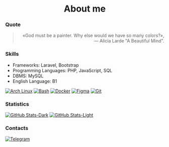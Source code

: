 # <div align="center">About me</div>

### Quote
> <div align="right">«God must be a painter. Why else would we have so many colors?», — Alicia Larde "A Beautiful Mind".</div>

### Skills
- Frameworks: Laravel, Bootstrap
- Programming Languages: PHP, JavaScript, SQL
- DBMS: MySQL
- English Language: B1

[![Arch Linux](https://img.shields.io/badge/-Linux-2b2b2b?style=for-the-badge&logo=archlinux "Arch Linux")](https://archlinux.org/)
[![Bash](https://img.shields.io/badge/-Bash-2b2b2b?style=for-the-badge&logo=gnubash "Bash")](https://www.gnu.org/software/bash/)
[![Docker](https://img.shields.io/badge/-Docker-2b2b2b?style=for-the-badge&logo=docker "Docker")](https://www.docker.com/)
[![Figma](https://img.shields.io/badge/-Figma-2b2b2b?style=for-the-badge&logo=figma "Figma")](https://www.figma.com/)
[![Git](https://img.shields.io/badge/-Git-2b2b2b?style=for-the-badge&logo=git "Git")](https://git-scm.com/)

### Statistics
[![GitHub Stats-Dark](https://github-readme-stats.vercel.app/api?username=Frestein&show_icons=true&theme=dark#gh-dark-mode-only "GitHub Stats")](https://www.youtube.com/watch?v=dQw4w9WgXcQ#gh-dark-mode-only)
[![GitHub Stats-Light](https://github-readme-stats.vercel.app/api?username=Frestein&show_icons=true&theme=default#gh-light-mode-only "GitHub Stats")](https://www.youtube.com/watch?v=dQw4w9WgXcQ#gh-light-mode-only)


### Contacts
[![Telegram](https://img.shields.io/badge/-Telegram-2b2b2b?style=for-the-badge&logo=telegram "Telegram")](https://t.me/fresteinart)
